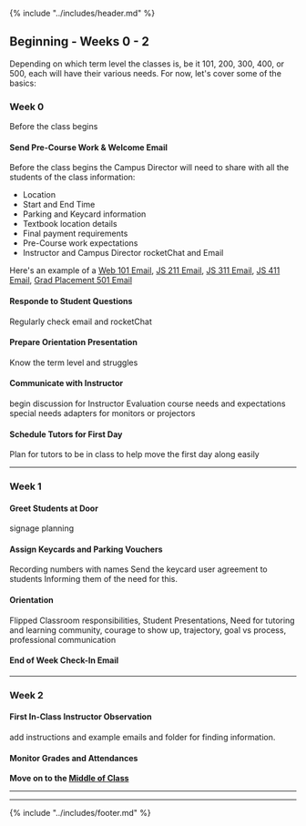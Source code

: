 {% include "../includes/header.md" %}

## Beginning - Weeks 0 - 2

Depending on which term level the classes is, be it 101, 200, 300, 400, or 500, each will have their various needs. For now, let's cover some of the basics:

### Week 0

Before the class begins

#### Send Pre-Course Work & Welcome Email

Before the class begins the Campus Director will need to share with all the students of the class information:

* Location
* Start and End Time
* Parking and Keycard information
* Textbook location details
* Final payment requirements
* Pre-Course work expectations
* Instructor and Campus Director rocketChat and Email

Here's an example of a [Web 101 Email](https://TODO.com), [JS 211 Email](https://TODO.com), [JS 311 Email](https://TODO.com), [JS 411 Email](https://TODO.com), [Grad Placement 501 Email](https://TODO.com)

#### Responde to Student Questions

Regularly check email and rocketChat

#### Prepare Orientation Presentation

Know the term level and struggles

#### Communicate with Instructor

begin discussion for Instructor Evaluation
course needs and expectations
special needs
adapters for monitors or projectors

#### Schedule Tutors for First Day

Plan for tutors to be in class to help move the first day along easily

******

### Week 1

#### Greet Students at Door

signage
planning

#### Assign Keycards and Parking Vouchers

Recording numbers with names
Send the keycard user agreement to students
Informing them of the need for this.

#### Orientation

Flipped Classroom responsibilities, Student Presentations, Need for tutoring and learning community, courage to show up, trajectory, goal vs process, professional communication

#### End of Week Check-In Email

******

### Week 2

#### First In-Class Instructor Observation

<!-- @TODO @KATIE @DANIEL -->
add instructions and example emails and folder for finding information.

#### Monitor Grades and Attendances

<!--  Quiz TIME?? -->
<!-- @TODO @KATIE @DANIEL -->

<!-- Does a test need to go here? If we have all of these tests will it be hard to keep up with each one and assess their understanding? At the same time, if we have only one it will be harder for the candidate to remember all of the information they covered.... Maybe we have a long form open book test at the end we use to assess their understanding but have shorter quizzes throughout to reinforce the concepts. If so we should email them their responses and allow them to see the correct answers. -->

**Move on to the [Middle of Class](classMiddle.md)**

******
******

{% include "../includes/footer.md" %}

<!-- {% include "../includes/header.md" %}

{% include "../includes/footer.md" %} -->